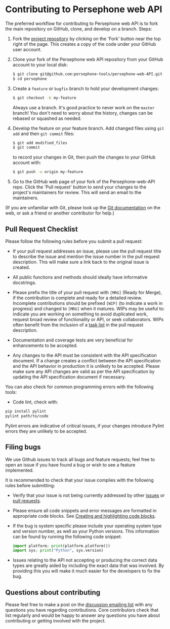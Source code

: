 
Contributing to Persephone web API
==================================

The preferred workflow for contributing to Persephone web API is to fork the
main repository on GitHub, clone, and develop on a branch. Steps:

1. Fork the [project repository](https://github.com/persephone-tools/persephone-web-API)
   by clicking on the 'Fork' button near the top right of the page. This creates
   a copy of the code under your GitHub user account.

2. Clone your fork of the Persephone web API repository from your GitHub account to your local disk:

   ```bash
   $ git clone git@github.com:persephone-tools/persephone-web-API.git
   $ cd persephone
   ```

3. Create a ``feature`` or ``bugfix`` branch to hold your development changes:

   ```bash
   $ git checkout -b my-feature
   ```

   Always use a branch. It's good practice to never work on the ``master`` branch!
   You don't need to worry about the history, changes can be rebased or squashed as needed.

4. Develop the feature on your feature branch. Add changed files using ``git add`` and then ``git commit`` files:

   ```bash
   $ git add modified_files
   $ git commit
   ```

   to record your changes in Git, then push the changes to your GitHub account with:

   ```bash
   $ git push -u origin my-feature
   ```

5. Go to the GitHub web page of your fork of the Persephone-web-API repo. Click the
  'Pull request' button to send your changes to the project's maintainers for
  review. This will send an email to the maintainers.

(If you are unfamiliar with Git, please look up the
[Git documentation](https://git-scm.com/documentation) on the web, or ask a friend or another contributor for help.)

Pull Request Checklist
----------------------

Please follow the following rules before you submit a pull request:

- If your pull request addresses an issue, please use the pull request title
  to describe the issue and mention the issue number in the pull request description.
  This will make sure a link back to the original issue is created.

- All public functions and methods should ideally have informative docstrings.

- Please prefix the title of your pull request with `[MRG]` (Ready for
  Merge), if the contribution is complete and ready for a detailed review.
  Incomplete contributions should be prefixed `[WIP]` (to indicate a work
  in progress) and changed to `[MRG]` when it matures. WIPs may be useful
  to: indicate you are working on something to avoid duplicated work,
  request broad review of functionality or API, or seek collaborators.
  WIPs often benefit from the inclusion of a
  [task list](https://github.com/blog/1375-task-lists-in-gfm-issues-pulls-comments)
  in the pull request description.

- Documentation and coverage tests are very beneficial for enhancements to be accepted.

- Any changes to the API must be consistent with the API specification document. If a
  change creates a conflict between the API specification and the API behavior in production
  it is unlikely to be accepted. Please make sure any API changes are valid as per the API
  specification by updating the API specification document if necessary.

You can also check for common programming errors with the following tools:

- Code lint, check with:

```bash
pip install pylint
pylint path/to/code
```

Pylint errors are indicative of critical issues, if your changes introduce Pylint errors they are unlikely to be accepted.

Filing bugs
-----------

We use Github issues to track all bugs and feature requests; feel free to
open an issue if you have found a bug or wish to see a feature implemented.

It is recommended to check that your issue complies with the
following rules before submitting:

- Verify that your issue is not being currently addressed by other
  [issues](https://github.com/persephone-tools/persephone-web-API/issues?q=)
  or [pull requests](https://github.com/persephone-tools/persephone-web-API/pulls?q=).

- Please ensure all code snippets and error messages are formatted in
  appropriate code blocks.
  See [Creating and highlighting code blocks](https://help.github.com/articles/creating-and-highlighting-code-blocks).

- If the bug is system specific please include your operating system type and version number,
  as well as your Python versions. This information can be found by running the following code snippet:

  ```python
  import platform; print(platform.platform())
  import sys; print("Python", sys.version)
  ```

- Issues relating to the API not accepting or producing the correct data types are greatly aided by including the exact data that was involved.
  By providing this you will make it much easier for the developers to fix the bug.

Questions about contributing
----------------------------

Please feel free to make a post on the [discussion emailing list](https://lists.persephone-asr.org/postorius/lists/discuss.lists.persephone-asr.org/) 
with any questions you have regarding contributions. Core contributors check that list regularly and would be happy to answer any questions you have about contributing or getting involved with the project.
